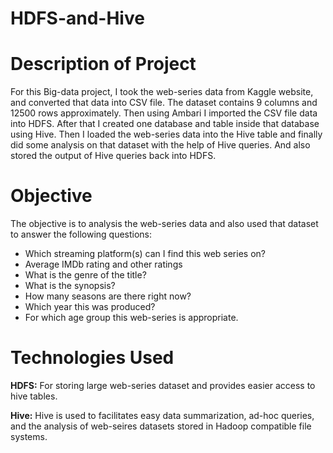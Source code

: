 # HDFS-and-Hive

# Description of Project

For this Big-data project, I took the web-series data from Kaggle website, and converted that data into CSV file. The dataset contains 9 columns and 12500 rows approximately. Then using Ambari I imported the CSV file data into HDFS. After that I created one database and table inside that database using Hive. Then I  loaded the web-series data into the Hive table and finally did some analysis on that dataset with the help of Hive queries. And also stored the output of Hive queries back into HDFS.

# Objective

The objective is to analysis the web-series data and also  used that dataset to answer the following questions:
* Which streaming platform(s) can I find this web series on?
* Average IMDb rating and other ratings
* What is the genre of the title?
* What is the synopsis?
* How many seasons are there right now?
* Which year this was produced?
* For which age group this web-series is appropriate.

# Technologies Used

**HDFS:** For storing large web-series dataset and provides easier access to hive tables.

**Hive:** Hive is used  to facilitates easy data summarization, ad-hoc queries, and the analysis of web-seires datasets stored in Hadoop compatible file systems.


